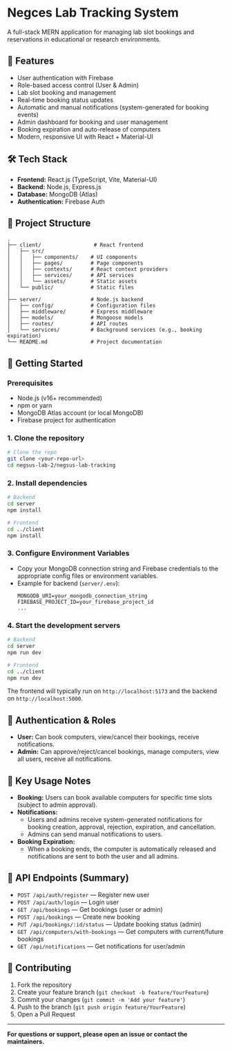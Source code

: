 # Negces Lab Tracking System

A full-stack MERN application for managing lab slot bookings and reservations in educational or research environments.

## 🚀 Features

- User authentication with Firebase
- Role-based access control (User & Admin)
- Lab slot booking and management
- Real-time booking status updates
- Automatic and manual notifications (system-generated for booking events)
- Admin dashboard for booking and user management
- Booking expiration and auto-release of computers
- Modern, responsive UI with React + Material-UI

## 🛠️ Tech Stack

- **Frontend:** React.js (TypeScript, Vite, Material-UI)
- **Backend:** Node.js, Express.js
- **Database:** MongoDB (Atlas)
- **Authentication:** Firebase Auth

## 📁 Project Structure

```
.
├── client/                 # React frontend
│   ├── src/
│   │   ├── components/    # UI components
│   │   ├── pages/         # Page components
│   │   ├── contexts/      # React context providers
│   │   ├── services/      # API services
│   │   └── assets/        # Static assets
│   └── public/            # Static files
│
├── server/                # Node.js backend
│   ├── config/            # Configuration files
│   ├── middleware/        # Express middleware
│   ├── models/            # Mongoose models
│   ├── routes/            # API routes
│   └── services/          # Background services (e.g., booking expiration)
└── README.md              # Project documentation
```

## 🚦 Getting Started

### Prerequisites
- Node.js (v16+ recommended)
- npm or yarn
- MongoDB Atlas account (or local MongoDB)
- Firebase project for authentication

### 1. Clone the repository
```bash
# Clone the repo
git clone <your-repo-url>
cd negsus-lab-2/negsus-lab-tracking
```

### 2. Install dependencies
```bash
# Backend
cd server
npm install

# Frontend
cd ../client
npm install
```

### 3. Configure Environment Variables
- Copy your MongoDB connection string and Firebase credentials to the appropriate config files or environment variables.
- Example for backend (`server/.env`):
  ```env
  MONGODB_URI=your_mongodb_connection_string
  FIREBASE_PROJECT_ID=your_firebase_project_id
  ...
  ```

### 4. Start the development servers
```bash
# Backend
cd server
npm run dev

# Frontend
cd ../client
npm run dev
```

The frontend will typically run on `http://localhost:5173` and the backend on `http://localhost:5000`.

## 🔐 Authentication & Roles
- **User:** Can book computers, view/cancel their bookings, receive notifications.
- **Admin:** Can approve/reject/cancel bookings, manage computers, view all users, receive all notifications.

## 📲 Key Usage Notes
- **Booking:** Users can book available computers for specific time slots (subject to admin approval).
- **Notifications:**
  - Users and admins receive system-generated notifications for booking creation, approval, rejection, expiration, and cancellation.
  - Admins can send manual notifications to users.
- **Booking Expiration:**
  - When a booking ends, the computer is automatically released and notifications are sent to both the user and all admins.

## 📝 API Endpoints (Summary)

- `POST /api/auth/register` — Register new user
- `POST /api/auth/login` — Login user
- `GET /api/bookings` — Get bookings (user or admin)
- `POST /api/bookings` — Create new booking
- `PUT /api/bookings/:id/status` — Update booking status (admin)
- `GET /api/computers/with-bookings` — Get computers with current/future bookings
- `GET /api/notifications` — Get notifications for user/admin

## 🤝 Contributing
1. Fork the repository
2. Create your feature branch (`git checkout -b feature/YourFeature`)
3. Commit your changes (`git commit -m 'Add your feature'`)
4. Push to the branch (`git push origin feature/YourFeature`)
5. Open a Pull Request

---

**For questions or support, please open an issue or contact the maintainers.**

